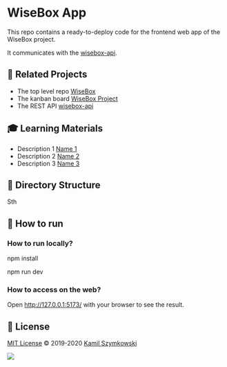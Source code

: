 # WiseBox App

This repo contains a ready-to-deploy code for the frontend web app of the WiseBox project.

It communicates with the [wisebox-api](https://github.com/SzymkowskiDev/wisebox-api).

## 🔗 Related Projects

- The top level repo [WiseBox](https://github.com/SzymkowskiDev/WiseBox)
- The kanban board [WiseBox Project](https://github.com/users/SzymkowskiDev/projects/7/views/1)
- The REST API [wisebox-api](https://github.com/SzymkowskiDev/wisebox-api)

## 🎓 Learning Materials

- Description 1 [Name 1](http://markdown.github.io)
- Description 2 [Name 2](http://markdown.github.io)
- Description 3 [Name 3](http://markdown.github.io)

## 📂 Directory Structure

Sth

## 🚀 How to run

### How to run locally?

npm install

npm run dev

### How to access on the web?

Open http://127.0.0.1:5173/ with your browser to see the result.

## 📄 License

[MIT License](https://choosealicense.com/licenses/mit/) ©️ 2019-2020 [Kamil Szymkowski](https://github.com/SzymkowskiDev "Get in touch!")

[![](https://img.shields.io/badge/license-MIT-green?style=plastic)](https://choosealicense.com/licenses/mit/)
